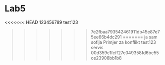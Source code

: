# Lab5
<<<<<<< HEAD
123456789
test123
>>>>>>> 7e2fbaa793542461911db45e87e75ee66b4dc291
=======
ja sam sofija
Primjer za konflikt
test123
servis
>>>>>>> 00d359c1fcff27c049358fd6be55ce23908bb1b8
